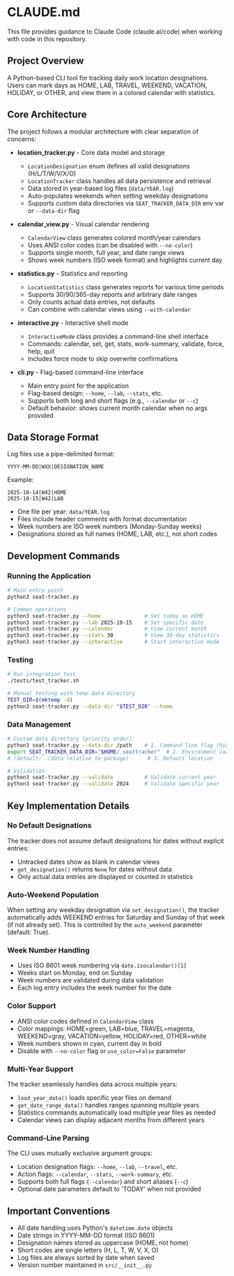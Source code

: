 # CLAUDE.md

This file provides guidance to Claude Code (claude.ai/code) when working with code in this repository.

## Project Overview

A Python-based CLI tool for tracking daily work location designations. Users can mark days as HOME, LAB, TRAVEL, WEEKEND, VACATION, HOLIDAY, or OTHER, and view them in a colored calendar with statistics.

## Core Architecture

The project follows a modular architecture with clear separation of concerns:

- **location_tracker.py** - Core data model and storage
  - `LocationDesignation` enum defines all valid designations (H/L/T/W/V/X/O)
  - `LocationTracker` class handles all data persistence and retrieval
  - Data stored in year-based log files (`data/YEAR.log`)
  - Auto-populates weekends when setting weekday designations
  - Supports custom data directories via `SEAT_TRACKER_DATA_DIR` env var or `--data-dir` flag

- **calendar_view.py** - Visual calendar rendering
  - `CalendarView` class generates colored month/year calendars
  - Uses ANSI color codes (can be disabled with `--no-color`)
  - Supports single month, full year, and date range views
  - Shows week numbers (ISO week format) and highlights current day

- **statistics.py** - Statistics and reporting
  - `LocationStatistics` class generates reports for various time periods
  - Supports 30/90/365-day reports and arbitrary date ranges
  - Only counts actual data entries, not defaults
  - Can combine with calendar views using `--with-calendar`

- **interactive.py** - Interactive shell mode
  - `InteractiveMode` class provides a command-line shell interface
  - Commands: calendar, set, get, stats, work-summary, validate, force, help, quit
  - Includes force mode to skip overwrite confirmations

- **cli.py** - Flag-based command-line interface
  - Main entry point for the application
  - Flag-based design: `--home`, `--lab`, `--stats`, etc.
  - Supports both long and short flags (e.g., `--calendar` or `--c`)
  - Default behavior: shows current month calendar when no args provided

## Data Storage Format

Log files use a pipe-delimited format:
```
YYYY-MM-DD|WXX|DESIGNATION_NAME
```

Example:
```
2025-10-14|W42|HOME
2025-10-15|W42|LAB
```

- One file per year: `data/YEAR.log`
- Files include header comments with format documentation
- Week numbers are ISO week numbers (Monday-Sunday weeks)
- Designations stored as full names (HOME, LAB, etc.), not short codes

## Development Commands

### Running the Application
```bash
# Main entry point
python3 seat-tracker.py

# Common operations
python3 seat-tracker.py --home              # Set today as HOME
python3 seat-tracker.py --lab 2025-10-15    # Set specific date
python3 seat-tracker.py --calendar          # View current month
python3 seat-tracker.py --stats 30          # View 30-day statistics
python3 seat-tracker.py --interactive       # Start interactive mode
```

### Testing
```bash
# Run integration test
./tests/test_tracker.sh

# Manual testing with temp data directory
TEST_DIR=$(mktemp -d)
python3 seat-tracker.py --data-dir "$TEST_DIR" --home
```

### Data Management
```bash
# Custom data directory (priority order):
python3 seat-tracker.py --data-dir /path    # 1. Command-line flag (highest)
export SEAT_TRACKER_DATA_DIR="$HOME/.seattracker"  # 2. Environment variable
# (default: ./data relative to package)      # 3. Default location

# Validation
python3 seat-tracker.py --validate          # Validate current year
python3 seat-tracker.py --validate 2024     # Validate specific year
```

## Key Implementation Details

### No Default Designations
The tracker does not assume default designations for dates without explicit entries:
- Untracked dates show as blank in calendar views
- `get_designation()` returns `None` for dates without data
- Only actual data entries are displayed or counted in statistics

### Auto-Weekend Population
When setting any weekday designation via `set_designation()`, the tracker automatically adds WEEKEND entries for Saturday and Sunday of that week (if not already set). This is controlled by the `auto_weekend` parameter (default: True).

### Week Number Handling
- Uses ISO 8601 week numbering via `date.isocalendar()[1]`
- Weeks start on Monday, end on Sunday
- Week numbers are validated during data validation
- Each log entry includes the week number for the date

### Color Support
- ANSI color codes defined in `CalendarView` class
- Color mappings: HOME=green, LAB=blue, TRAVEL=magenta, WEEKEND=gray, VACATION=yellow, HOLIDAY=red, OTHER=white
- Week numbers shown in cyan, current day in bold
- Disable with `--no-color` flag or `use_color=False` parameter

### Multi-Year Support
The tracker seamlessly handles data across multiple years:
- `load_year_data()` loads specific year files on demand
- `get_date_range_data()` handles ranges spanning multiple years
- Statistics commands automatically load multiple year files as needed
- Calendar views can display adjacent months from different years

### Command-Line Parsing
The CLI uses mutually exclusive argument groups:
- Location designation flags: `--home`, `--lab`, `--travel`, etc.
- Action flags: `--calendar`, `--stats`, `--work-summary`, etc.
- Supports both full flags (`--calendar`) and short aliases (`--c`)
- Optional date parameters default to 'TODAY' when not provided

## Important Conventions

- All date handling uses Python's `datetime.date` objects
- Date strings in YYYY-MM-DD format (ISO 8601)
- Designation names stored as uppercase (HOME, not home)
- Short codes are single letters (H, L, T, W, V, X, O)
- Log files are always sorted by date when saved
- Version number maintained in `src/__init__.py`
